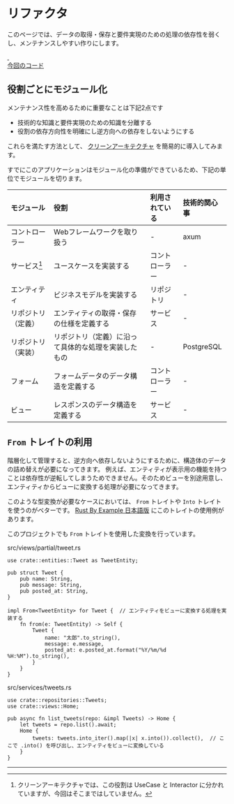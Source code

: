 # リファクタ

このページでは、データの取得・保存と要件実現のための処理の依存性を弱くし、メンテナンスしやすい作りにします。

<a class="source" href="https://github.com/tkzwhr/rustwi/compare/5...6?diff=split" target="_blank" rel="noopener noreferrer">
    <div class="icon">&nbsp;</div>
    <span>今回のコード</span>
</a>

## 役割ごとにモジュール化

メンテナンス性を高めるために重要なことは下記2点です

- 技術的な知識と要件実現のための知識を分離する
- 役割の依存方向性を明確にし逆方向への依存をしないようにする

これらを満たす方法として、 [クリーンアーキテクチャ](https://nrslib.com/clean-architecture/) を簡易的に導入してみます。

すでにこのアプリケーションはモジュール化の準備ができているため、下記の単位でモジュールを切ります。

|モジュール|役割|利用されている|技術的関心事|
|:--|:--|:--|:--|
|コントローラー|Webフレームワークを取り扱う|-|axum|
|サービス[^1]|ユースケースを実装する|コントローラー|-|
|エンティティ|ビジネスモデルを実装する|リポジトリ|-|
|リポジトリ（定義）|エンティティの取得・保存の仕様を定義する|サービス|-|
|リポジトリ（実装）|リポジトリ（定義）に沿って具体的な処理を実装したもの|-|PostgreSQL|
|フォーム|フォームデータのデータ構造を定義する|コントローラー|-|
|ビュー|レスポンスのデータ構造を定義する|サービス|-|

## `From` トレイトの利用

階層化して管理すると、逆方向へ依存しないようにするために、構造体のデータの詰め替えが必要になってきます。 例えば、エンティティが表示用の機能を持つことは依存性が逆転してしまうためできません。そのためビューを別途用意し、エンティティからビューに変換する処理が必要になってきます。

このような型変換が必要なケースにおいては、 `From` トレイトや `Into` トレイトを使うのがベターです。 [Rust By Example 日本語版](https://doc.rust-jp.rs/rust-by-example-ja/conversion/from_into.html) にこのトレイトの使用例があります。

このプロジェクトでも `From` トレイトを使用した変換を行っています。

<div class="filename"><div>src/views/partial/tweet.rs</div></div>

```rust,ignore
use crate::entities::Tweet as TweetEntity;

pub struct Tweet {
    pub name: String,
    pub message: String,
    pub posted_at: String,
}

impl From<TweetEntity> for Tweet {  // エンティティをビューに変換する処理を実装する
    fn from(e: TweetEntity) -> Self {
        Tweet {
            name: "太郎".to_string(),
            message: e.message,
            posted_at: e.posted_at.format("%Y/%m/%d %H:%M").to_string(),
        }
    }
}
```

<div class="filename"><div>src/services/tweets.rs</div></div>

```rust,ignore
use crate::repositories::Tweets;
use crate::views::Home;

pub async fn list_tweets(repo: &impl Tweets) -> Home {
    let tweets = repo.list().await;
    Home {
        tweets: tweets.into_iter().map(|x| x.into()).collect(),  // ここで .into() を呼び出し、エンティティをビューに変換している
    }
}
```

---

[^1]: クリーンアーキテクチャでは、この役割は UseCase と Interactor に分かれていますが、今回はそこまではしていません。